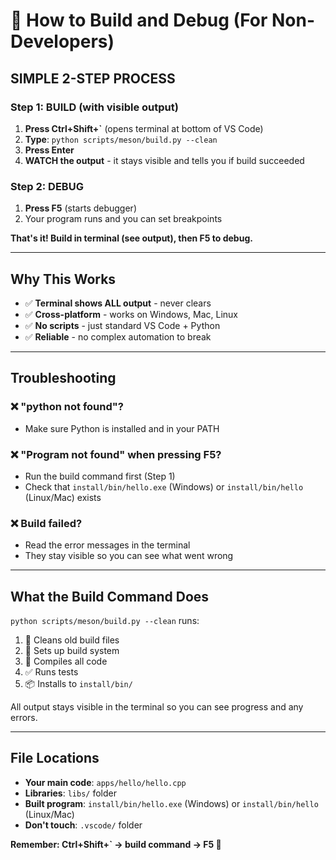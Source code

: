 # 🚀 How to Build and Debug (For Non-Developers)

## SIMPLE 2-STEP PROCESS

### Step 1: BUILD (with visible output)
1. **Press Ctrl+Shift+`** (opens terminal at bottom of VS Code)
2. **Type**: `python scripts/meson/build.py --clean`
3. **Press Enter**
4. **WATCH the output** - it stays visible and tells you if build succeeded

### Step 2: DEBUG
1. **Press F5** (starts debugger)
2. Your program runs and you can set breakpoints

**That's it! Build in terminal (see output), then F5 to debug.**

---

## Why This Works

- ✅ **Terminal shows ALL output** - never clears
- ✅ **Cross-platform** - works on Windows, Mac, Linux  
- ✅ **No scripts** - just standard VS Code + Python
- ✅ **Reliable** - no complex automation to break

---

## Troubleshooting

### ❌ "python not found"?
- Make sure Python is installed and in your PATH

### ❌ "Program not found" when pressing F5?  
- Run the build command first (Step 1)
- Check that `install/bin/hello.exe` (Windows) or `install/bin/hello` (Linux/Mac) exists

### ❌ Build failed?
- Read the error messages in the terminal
- They stay visible so you can see what went wrong

---

## What the Build Command Does

`python scripts/meson/build.py --clean` runs:
1. 🧹 Cleans old build files
2. 🔧 Sets up build system
3. 🔨 Compiles all code
4. ✅ Runs tests
5. 📦 Installs to `install/bin/`

All output stays visible in the terminal so you can see progress and any errors.

---

## File Locations

- **Your main code**: `apps/hello/hello.cpp`
- **Libraries**: `libs/` folder
- **Built program**: `install/bin/hello.exe` (Windows) or `install/bin/hello` (Linux/Mac)
- **Don't touch**: `.vscode/` folder

**Remember: Ctrl+Shift+` → build command → F5 🎯**